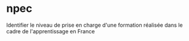 # npec
Identifier le niveau de prise en charge d'une formation réalisée dans le cadre de l'apprentissage en France
